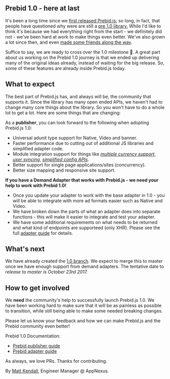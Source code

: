 ## Prebid 1.0 - here at last

It's been a long time since we [first released Prebid.js](http://prebid.org/blog/happy-birthday-prebid-js); so long, in fact, that people have questioned why were are still a [pre 1.0 library.](https://github.com/prebid/Prebid.js/issues/891) While I'd like to think it's because we had everything right from the start - we definitely did not - we've been hard at work to make things even better. We've also grown a lot since then, and even [made some friends along the way](http://prebid.org/blog/announcing-prebid-org).

Suffice to say, we are ready to cross over the 1.0 milestone :rocket:. A great part about us working on the Prebid 1.0 journey is that we ended up delivering many of the original ideas already, instead of waiting for the big release. So, some of these features are already inside Prebid.js today.


## What to expect

The best part of Prebid.js has, and always will be, the community that supports it. Since the library has many open ended APIs, we haven't had to change many core things about the library. So you won't have to do a whole lot to get a lot. Here are some things that are changing:

As a **publisher**, you can look forward to the following when adopting Prebid.js 1.0:

- Universal adunit type support for Native, Video and banner.
- Faster performance due to cutting out of additional JS libraries and simplified adapter code.
- Module integration support for things like [*multiple currency support*](http://prebid.org/dev-docs/modules/currency.html), [*user syncing*](http://prebid.org/dev-docs/publisher-api-reference.html#module_pbjs.userSync), [*simplified config APIs*](http://prebid.org/dev-docs/publisher-api-reference.html#module_pbjs.setConfig). 
- Better support for single page applications/sites (concurrency).
- Better size mapping and responsive site support.

**If you have a Demand Adapter that works with Prebid.js -  we need your help to work with Prebid 1.0!**

- Once you update your adapter to work with the base adapter in 1.0 - you will be able to integrate with more ad formats easier such as Native and Video. 
- We have broken down the parts of what an adapter does into separate functions - this will make it easier to integrate and test your adapter.
- We have some additional requirements on what needs to be returned and what kind of endpoints are supporteed (only XHR). Please see the full [adapter guide](http://prebid.org/dev-docs/bidder-adapter-1.html) for details.

## What's next

We have already created the [1.0 branch](https://github.com/prebid/Prebid.js/tree/prebid-1.0). We expect to merge this to master once we have enough support from demand adapters. The tentative date to *release to master is October 23rd 2017.* 

## How to get involved

We **need** the community's help to successfully launch Prebid.js 1.0. We have been working hard to make sure that it will be as painless as possible to transition, while still being able to make some needed breaking changes. 

Please let us know your feedback and how we can make Prebid.js and the Prebid community even better!

Prebid 1.0 Documentation:

- [Prebid publisher guide](http://prebid.org/dev-docs//prebid-1.0-API.html)
- [Prebid adapter guide](http://prebid.org/dev-docs/bidder-adapter-1.html)

As always, we love PRs. Thanks for contributing. 

By [Matt Kendall](https://github.com/mkendall07), Engineer Manager @ AppNexus. 


